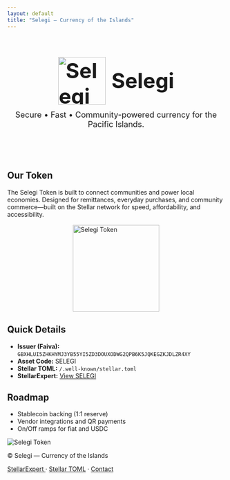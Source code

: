 ```yaml
---
layout: default
title: "Selegi — Currency of the Islands"
---
```


<!-- Hero Section -->
<section class="hero" style="padding:3rem 1rem;">
  <h1 style="
    display:flex; align-items:center; justify-content:center; gap:14px; margin:0;
    font-size:clamp(2.2rem,5vw,3.4rem);
  ">
    <img
      src="{{ '/assets/images/token.png' | relative_url }}?v={{ site.time | date: '%s' }}"
      alt="Selegi Token"
      style="height:110px; width:auto; vertical-align:middle;"
    >
    <span>Selegi</span>
  </h1>
  <p class="muted" style="font-size:1.15rem; text-align:center; margin-top:.75rem;">
    Secure • Fast • Community-powered currency for the Pacific Islands.
  </p>
</section>


<!-- About Card -->
<div class="card container">
  <h2>Our Token</h2>
  <p>
    The Selegi Token is built to connect communities and power local economies. 
    Designed for remittances, everyday purchases, and community commerce—built 
    on the Stellar network for speed, affordability, and accessibility.
  </p>
  <img src="{{ '/assets/images/token.png' | relative_url }}?v={{ site.time | date: '%s' }}"
       alt="Selegi Token" width="200" style="display:block; margin:1rem auto;">
</div>

<!-- Details Card -->
<div class="card container">
  <h2>Quick Details</h2>
  <ul>
    <li><strong>Issuer (Faiva):</strong> <code>GBXHLUI5ZHKHYMJ3YB55YI5ZD3DOUXODWG2QPB6K5JQKEGZKJDLZR4XY</code></li>
    <li><strong>Asset Code:</strong> SELEGI</li>
    <li><strong>Stellar TOML:</strong> <code>/.well-known/stellar.toml</code></li>
    <li><strong>StellarExpert:</strong> 
      <a href="https://stellar.expert/explorer/public/asset/SELEGI-GBXHLUI5ZHKHYMJ3YB55YI5ZD3DOUXODWG2QPB6K5JQKEGZKJDLZR4XY">
      View SELEGI</a>
    </li>
  </ul>
</div>

<!-- Roadmap Card -->
<div class="card container">
  <h2>Roadmap</h2>
  <ul>
    <li>Stablecoin backing (1:1 reserve)</li>
    <li>Vendor integrations and QR payments</li>
    <li>On/Off ramps for fiat and USDC</li>
  </ul>
</div>

<!-- Footer -->
<footer>
  <img src="{{ '/assets/images/token.png' | relative_url }}?v={{ site.time | date: '%s' }}"
       alt="Selegi Token" />

  <p>© <span id="year"></span> Selegi — Currency of the Islands</p>

  <nav>
    <a href="https://stellar.expert/explorer/public/asset/SELEGI-GBXHLUI5ZHKHYMJ3YB55YI5ZD3DOUXODWG2QPB6K5JQKEGZKJDLZR4XY" target="_blank">
      StellarExpert
    </a>
    ·
    <a href="/.well-known/stellar.toml" target="_blank">Stellar TOML</a>
    ·
    <a href="mailto:contact@selegi.org">Contact</a>
  </nav>

  <script>document.getElementById('year').textContent = new Date().getFullYear();</script>
</footer>

